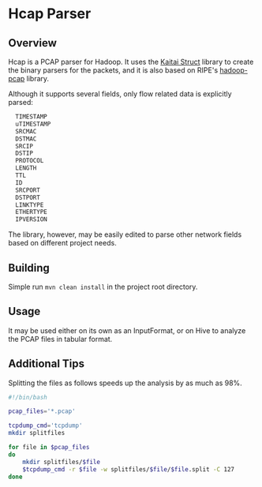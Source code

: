 # Hcap Parser

## Overview
Hcap is a PCAP parser for Hadoop. It uses the [Kaitai Struct](http://kaitai.io/) library to create the binary parsers for the packets, and it is also based on RIPE's [hadoop-pcap](https://github.com/RIPE-NCC/hadoop-pcap) library.

Although it supports several fields, only flow related data is explicitly parsed:

```java
  TIMESTAMP
  uTIMESTAMP
  SRCMAC
  DSTMAC
  SRCIP
  DSTIP
  PROTOCOL
  LENGTH
  TTL
  ID
  SRCPORT
  DSTPORT
  LINKTYPE
  ETHERTYPE
  IPVERSION
```
The library, however, may be easily edited to parse other network fields based on different project needs.

## Building
Simple run `mvn clean install` in the project root directory.

## Usage
It may be used either on its own as an InputFormat, or on Hive to analyze the PCAP files in tabular format.

## Additional Tips
Splitting the files as follows speeds up the analysis by as much as 98%.

```bash
#!/bin/bash

pcap_files='*.pcap'

tcpdump_cmd='tcpdump'
mkdir splitfiles

for file in $pcap_files
do
	mkdir splitfiles/$file
	$tcpdump_cmd -r $file -w splitfiles/$file/$file.split -C 127
done
```

